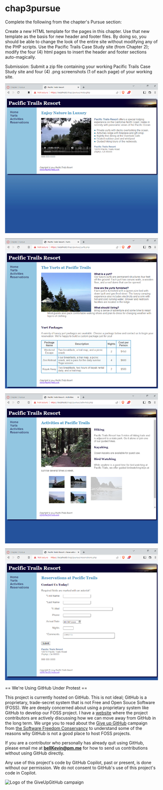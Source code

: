 # chap3pursue

Complete the following from the chapter's Pursue section:

Create a new HTML template for the pages in this chapter. Use that new template as the basis for new header and footer files. By doing so, you should be able to change the look of the entire site without modifying any of the PHP scripts.  Use the Pacific Trails Case Study site (from Chapter 2); modify the four (4) html pages to insert the header and footer sections auto-magically.  

Submission: Submit a zip file containing your working Pacific Trails Case Study site and four (4) .png screenshots (1 of each page) of your working site.

![p](https://github.com/bell-kevin/chap3pursue/blob/main/chap3pursue/1.PNG)

![p](https://github.com/bell-kevin/chap3pursue/blob/main/chap3pursue/2.PNG)

![p](https://github.com/bell-kevin/chap3pursue/blob/main/chap3pursue/3.PNG)

![p](https://github.com/bell-kevin/chap3pursue/blob/main/chap3pursue/4.PNG)


== We're Using GitHub Under Protest ==

This project is currently hosted on GitHub.  This is not ideal; GitHub is a
proprietary, trade-secret system that is not Free and Open Souce Software
(FOSS).  We are deeply concerned about using a proprietary system like GitHub
to develop our FOSS project. I have a [website](https://bellKevin.me) where the
project contributors are actively discussing how we can move away from GitHub
in the long term.  We urge you to read about the [Give up GitHub](https://GiveUpGitHub.org) campaign 
from [the Software Freedom Conservancy](https://sfconservancy.org) to understand some of the reasons why GitHub is not 
a good place to host FOSS projects.

If you are a contributor who personally has already quit using GitHub, please
email me at **bellKevin@pm.me** for how to send us contributions without
using GitHub directly.

Any use of this project's code by GitHub Copilot, past or present, is done
without our permission.  We do not consent to GitHub's use of this project's
code in Copilot.

![Logo of the GiveUpGitHub campaign](https://sfconservancy.org/img/GiveUpGitHub.png)
